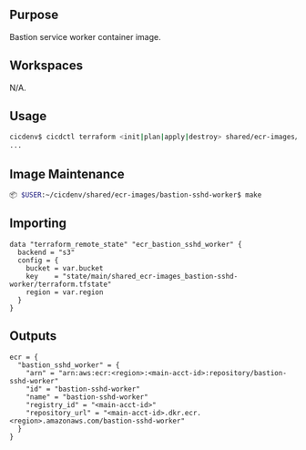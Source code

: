 ## Purpose
Bastion service worker container image.

## Workspaces
N/A.

## Usage
```bash
cicdenv$ cicdctl terraform <init|plan|apply|destroy> shared/ecr-images/bastion-sshd-worker:main
...
```

## Image Maintenance
```bash
📦 $USER:~/cicdenv/shared/ecr-images/bastion-sshd-worker$ make
```

## Importing
```hcl
data "terraform_remote_state" "ecr_bastion_sshd_worker" {
  backend = "s3"
  config = {
    bucket = var.bucket
    key    = "state/main/shared_ecr-images_bastion-sshd-worker/terraform.tfstate"
    region = var.region
  }
}
```

## Outputs
```hcl
ecr = {
  "bastion_sshd_worker" = {
    "arn" = "arn:aws:ecr:<region>:<main-acct-id>:repository/bastion-sshd-worker"
    "id" = "bastion-sshd-worker"
    "name" = "bastion-sshd-worker"
    "registry_id" = "<main-acct-id>"
    "repository_url" = "<main-acct-id>.dkr.ecr.<region>.amazonaws.com/bastion-sshd-worker"
  }
}
```
